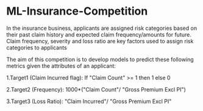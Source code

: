 # ML-Insurance-Competition


In the insurance business, applicants are assigned risk categories based on their past claim history and expected claim frequency/amounts for future. Claim frequency, severity and loss ratio are key factors used to assign risk categories to applicants


The aim of this competition is to develop models to predict these following metrics given the attributes of an applicant:

1.Target1 (Claim Incurred flag): If "Claim Count" >= 1 then 1 else 0

2.Target2 (Frequency): 1000*("Claim Count"/ "Gross Premium Excl PI")

3.Target3 (Loss Ratio): "Claim Incurred"/ "Gross Premium Excl PI"
